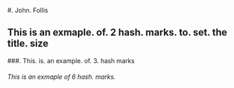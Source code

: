 #. John. Follis
## This is an exmaple. of. 2 hash. marks. to. set. the title. size
###. This. is. an example. of. 3. hash marks
###### This is an exmaple of 6 hash. marks.
